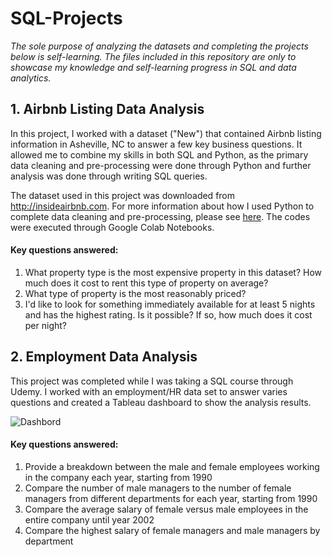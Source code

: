 # SQL-Projects
_The sole purpose of analyzing the datasets and completing the projects below is self-learning. The files included in this repository are only to showcase my knowledge and self-learning progress in SQL and data analytics._

## 1. Airbnb Listing Data Analysis
In this project, I worked with a dataset ("New") that contained Airbnb listing information in Asheville, NC to answer a few key business questions. It allowed me to combine my skills in both SQL and Python, as the primary data cleaning and pre-processing were done through Python and further analysis was done through writing SQL queries. 

The dataset used in this project was downloaded from http://insideairbnb.com. For more information about how I used Python to complete data cleaning and pre-processing, please see [here](https://github.com/TaylorTS/SQL-Projects/blob/main/SQL_Project_Airbnb.ipynb). The codes were executed through Google Colab Notebooks. 

#### Key questions answered:
1. What property type is the most expensive property in this dataset? How much does it cost to rent this type of property on average?
2. What type of property is the most reasonably priced?
3. I'd like to look for something immediately available for at least 5 nights and has the highest rating. Is it possible? If so, how much does it cost per night?

## 2. Employment Data Analysis
This project was completed while I was taking a SQL course through Udemy. I worked with an employment/HR data set to answer varies questions and created a Tableau dashboard to show the analysis results.

![Dashbord](https://user-images.githubusercontent.com/99664400/212218924-d3658aa6-d025-4384-a9b8-9f80752af82b.png)

#### Key questions answered:
1. Provide a breakdown between the male and female employees working in the company each year, starting from 1990
2. Compare the number of male managers to the number of female managers from different departments for each year, starting from 1990
3. Compare the average salary of female versus male employees in the entire company until year 2002
4. Compare the highest salary of female managers and male managers by department

